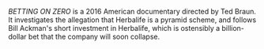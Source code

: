 _BETTING ON ZERO_ is a 2016 American documentary directed by Ted Braun. It investigates the allegation that Herbalife is a pyramid scheme, and follows Bill Ackman's short investment in Herbalife, which is ostensibly a billion-dollar bet that the company will soon collapse.
